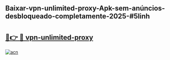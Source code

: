 ## Baixar-vpn-unlimited-proxy-Apk-sem-anúncios-desbloqueado-completamente-2025-#5linh

# <h2><a href="https://ainizakaria.my?title=vpn-unlimited-proxy&ref=20M">🔗👉 🔴 vpn-unlimited-proxy</a></h2>

[![acn](https://github.com/user-attachments/assets/0f9c940e-d8b0-45ae-aac7-cd30a18b3e1c)](https://ainizakaria.my?title=vpn-unlimited-proxy&ref=20M)

